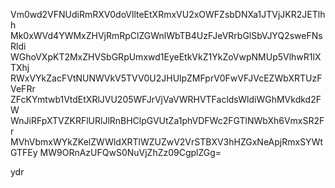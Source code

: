 Vm0wd2VFNUdiRmRXV0doVllteEtXRmxVU2xOWFZsbDNXa1JTVjJKR2JETlhh
Mk0xWVd4YWMxZHVjRmRpClZGWnlWbTB4UzFJeVRrbGlSbVJYQ2sweFNsRldi
WGhoVXpKT2MxZHVSbGRpUmxwd1EyeEtkVkZ1YkZoVwpNMUp5VlhwR1lXTXhj
RWxVYkZacFVtNUNWVkV5TVV0U2JHUlpZMFprV0FwVFJVcEZWbXRTUzFVeFRr
ZFcKYmtwb1VtdEtXRlJVU205WFJrVjVaVWRHVTFacldsWldiWGhMVkdkd2FW
WnJiRFpXTVZKRFlURlJlRnBHClpGVUtZa1phVDFWc2FGTlNWbXh6VmxSR2Fr
MVhVbmxWYkZKelZWWldXRTlWZUZwV2VrSTBXV3hHZGxNeApjRmxSYWtGTFEy
MW9ORnAzUFQwS0NuVjZhZz09CgplZGg=

ydr